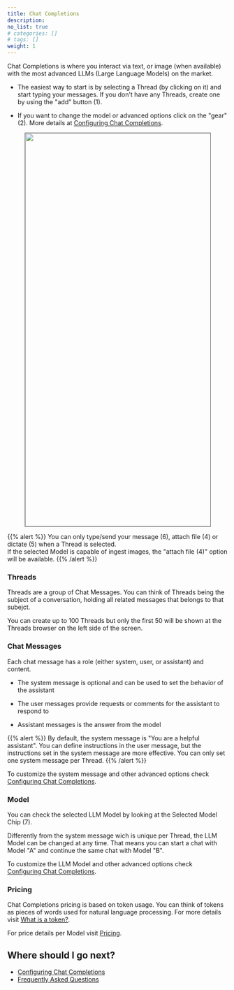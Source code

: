 ```yaml
---
title: Chat Completions
description: 
no_list: true
# categories: []
# tags: []
weight: 1
---
```


Chat Completions is where you interact via text, or image (when available) with the most advanced LLMs (Large Language Models) on the market.

* The easiest way to start is by selecting a Thread (by clicking on it) and start typing your messages. If you don't have any Threads, create one by using the "add" button (1).

* If you want to change the model or advanced options click on the "gear" (2). More details at [Configuring Chat Completions](/docs/using-conciergeai/chat-completions/configuration).

<figure><img src="/docs/using-conciergeai/chat-completions/overview.png" alt="" width="900" style="border: 1px solid #555;"><figcaption></figcaption></figure>

{{% alert %}}
You can only type/send your message (6), attach file (4) or dictate (5) when a Thread is selected.  
If the selected Model is capable of ingest images, the "attach file (4)" option will be available.
{{% /alert %}}

### **Threads**

Threads are a group of Chat Messages. You can think of Threads being the subject of a conversation, holding all related messages that belongs to that subejct.

You can create up to 100 Threads but only the first 50 will be shown at the Threads browser on the left side of the screen.

### **Chat Messages**

Each chat message has a role (either system, user, or assistant) and content.

* The system message is optional and can be used to set the behavior of the assistant

* The user messages provide requests or comments for the assistant to respond to

* Assistant messages is the answer from the model

{{% alert %}}
By default, the system message is "You are a helpful assistant". You can define instructions in the user message, but the instructions set in the system message are more effective. You can only set one system message per Thread.
{{% /alert %}}

To customize the system message and other advanced options check [Configuring Chat Completions](/docs/using-conciergeai/chat-completions/configuration).

### **Model**

You can check the selected LLM Model by looking at the Selected Model Chip (7).

Differently from the system message wich is unique per Thread, the LLM Model can be changed at any time. That means you can start a chat with Model "A" and continue the same chat with Model "B".

To customize the LLM Model and other advanced options check [Configuring Chat Completions](/docs/using-conciergeai/chat-completions/configuration).

### **Pricing**

Chat Completions pricing is based on token usage. You can think of tokens as pieces of words used for natural language processing. For more details visit [What is a token?](/docs/faq/what-is-token/).

For price details per Model visit [Pricing](/pricing/).


## Where should I go next?

- [Configuring Chat Completions](/docs/using-conciergeai/chat-completions/configuration)
- [Frequently Asked Questions](/docs/faq/)